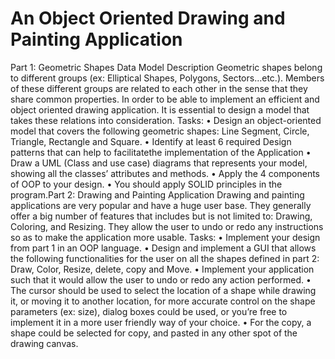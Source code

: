 # An Object Oriented Drawing and Painting Application
 Part 1: Geometric Shapes Data Model Description  Geometric shapes belong to different groups (ex: Elliptical Shapes, Polygons,  Sectors…etc.). Members of these different groups are related to each other in  the sense that they share common properties. In order to be able to  implement an efficient and object oriented drawing application. It is essential  to design a model that takes these relations into consideration. Tasks: • Design an object-oriented model that covers the following geometric  shapes: Line Segment, Circle, Triangle, Rectangle and Square. • Identify at least 6 required Design patterns that can help to facilitatethe implementation of the Application • Draw a UML (Class and use case) diagrams that represents your  model, showing all the classes’ attributes and methods. • Apply the 4 components of OOP to your design. • You should apply SOLID principles in the program.Part 2: Drawing and Painting Application Drawing and painting applications are very popular and have a huge user base.  They generally offer a big number of features that includes but is not limited to:  Drawing, Coloring, and Resizing. They allow the user to undo or redo any  instructions so as to make the application more usable. Tasks: • Implement your design from part 1 in an OOP language. • Design and implement a GUI that allows the following functionalities  for the user on all the shapes defined in part 2: Draw, Color, Resize,  delete, copy and Move. • Implement your application such that it would allow the user to undo  or redo any action performed. • The cursor should be used to select the location of a shape while  drawing it, or moving it to another location, for more accurate control  on the shape parameters (ex: size), dialog boxes could be used, or  you’re free to implement it in a more user friendly way of your choice. • For the copy, a shape could be selected for copy, and pasted in any  other spot of the drawing canvas.
